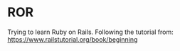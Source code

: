 # ROR
Trying to learn Ruby on Rails.
Following the tutorial from: https://www.railstutorial.org/book/beginning
